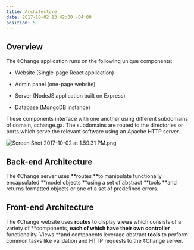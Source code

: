 ```yaml
---
title: Architecture
date: 2017-10-02 13:42:00 -04:00
position: 5
---
```


## Overview

The ¢Change application runs on the following unique components:

* Website (Single-page React application)

* Admin panel (one-page website)

* Server (NodeJS application built on Express)

* Database (MongoDB instance)

These components interface with one another using different subdomains of domain, cchange.ga. The subdomains are routed to the directories or ports which serve the relevant software using an Apache HTTP server.

![Screen Shot 2017-10-02 at 1.59.31 PM.png](/project/uploads/Screen%20Shot%202017-10-02%20at%201.59.31%20PM.png)

## Back-end Architecture

The ¢Change server uses \*\*routes \*\*to manipulate functionally encapsulated \*\*model objects \*\*using a set of abstract \*\*tools \*\*and returns formatted objects or one of a set of predefined errors.

## Front-end Architecture

The ¢Change website uses **routes** to display **views** which consists of a variety of \*\*components, **each of which have their own controller** functionality. Views \*\*and components leverage abstract **tools** to perform common tasks like validation and HTTP requests to the ¢Change server.